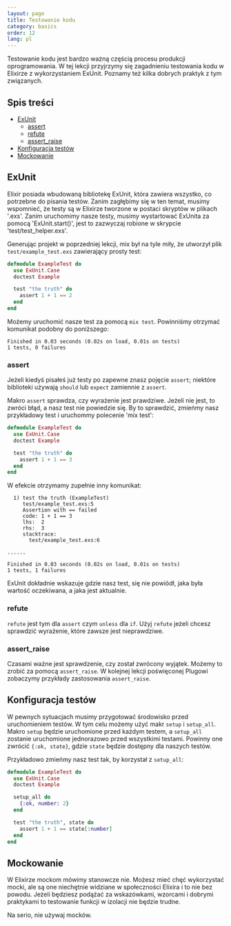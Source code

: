 ```yaml
---
layout: page
title: Testowanie kodu
category: basics
order: 12
lang: pl
---
```


Testowanie kodu jest bardzo ważną częścią procesu produkcji oprogramowania. W tej lekcji przyjrzymy się zagadnieniu 
testowania kodu w Elixirze z wykorzystaniem ExUnit. Poznamy też kilka dobrych praktyk z tym związanych.  

## Spis treści

- [ExUnit](#exunit)
  - [assert](#assert)
  - [refute](#refute)
  - [assert_raise](#assertraise)
- [Konfiguracja testów](#Konfiguracja-testów)
- [Mockowanie](#Mockowanie)

## ExUnit

Elixir posiada wbudowaną bibliotekę ExUnit, która zawiera wszystko, co potrzebne do pisania testów. Zanim zagłębimy się
w ten temat, musimy wspomnieć, że testy są w Elixirze tworzone w postaci skryptów w plikach '.exs'. Zanim uruchomimy 
nasze testy, musimy wystartować ExUnita za pomocą 'ExUnit.start()', jest to zazwyczaj robione w skrypcie 'test/test_helper.exs'.

Generując projekt w poprzedniej lekcji, mix był na tyle miły, że utworzył plik `test/example_test.exs` zawierający 
prosty test:

```elixir
defmodule ExampleTest do
  use ExUnit.Case
  doctest Example

  test "the truth" do
    assert 1 + 1 == 2
  end
end
```

Możemy uruchomić nasze test za pomocą `mix test`.  Powinniśmy otrzymać komunikat podobny do poniższego:

```shell
Finished in 0.03 seconds (0.02s on load, 0.01s on tests)
1 tests, 0 failures
```

### assert

Jeżeli kiedyś pisałeś już testy po zapewne znasz pojęcie `assert`; niektóre biblioteki używają `should` lub `expect` 
zamiennie z `assert`.

Makro `assert` sprawdza, czy wyrażenie jest prawdziwe. Jeżeli nie jest, to zwróci błąd, a nasz test nie powiedzie się.
By to sprawdzić, zmieńmy nasz przykładowy test i uruchommy polecenie 'mix test':

```elixir
defmodule ExampleTest do
  use ExUnit.Case
  doctest Example

  test "the truth" do
    assert 1 + 1 == 3
  end
end
```

W efekcie otrzymamy zupełnie inny komunikat:

```shell
  1) test the truth (ExampleTest)
     test/example_test.exs:5
     Assertion with == failed
     code: 1 + 1 == 3
     lhs:  2
     rhs:  3
     stacktrace:
       test/example_test.exs:6

......

Finished in 0.03 seconds (0.02s on load, 0.01s on tests)
1 tests, 1 failures
```

ExUnit dokładnie wskazuje gdzie nasz test, się nie powiódł, jaka była wartość oczekiwana, a jaka jest aktualnie.

### refute

`refute` jest tym dla `assert` czym `unless` dla `if`.  Użyj `refute` jeżeli chcesz sprawdzić wyrażenie, które zawsze
 jest nieprawdziwe.  

### assert_raise

Czasami ważne jest sprawdzenie, czy został zwrócony wyjątek. Możemy to zrobić za pomocą `assert_raise`.  W kolejnej 
lekcji poświęconej Plugowi zobaczymy przykłady zastosowania `assert_raise`.

## Konfiguracja testów

W pewnych sytuacjach musimy przygotować środowisko przed uruchomieniem testów. W tym celu możemy użyć makr `setup` i 
`setup_all`. Makro `setup` będzie uruchomione przed każdym testem, a `setup_all` zostanie uruchomione jednorazowo 
przed wszystkimi testami. Powinny one zwrócić `{:ok, state}`, gdzie `state` będzie dostępny dla naszych testów.

Przykładowo zmieńmy nasz test tak, by korzystał z `setup_all`:

```elixir
defmodule ExampleTest do
  use ExUnit.Case
  doctest Example

  setup_all do
    {:ok, number: 2}
  end

  test "the truth", state do
    assert 1 + 1 == state[:number]
  end
end
```

## Mockowanie

W Elixirze mockom mówimy stanowcze nie.  Możesz mieć chęć wykorzystać mocki, ale są one niechętnie widziane w 
społeczności Elixira i to nie bez powodu. Jeżeli będziesz podążać za wskazówkami, wzorcami i dobrymi praktykami to 
testowanie funkcji w izolacji nie będzie trudne.

Na serio, nie używaj mocków.

